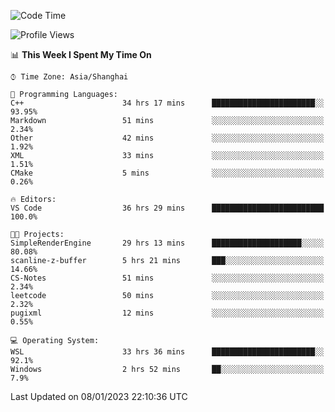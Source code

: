 <!--START_SECTION:waka-->
![Code Time](http://img.shields.io/badge/Code%20Time-565%20hrs%2022%20mins-blue)

![Profile Views](http://img.shields.io/badge/Profile%20Views-2-blue)

📊 **This Week I Spent My Time On** 

```text
⌚︎ Time Zone: Asia/Shanghai

💬 Programming Languages: 
C++                      34 hrs 17 mins      ███████████████████████░░   93.95% 
Markdown                 51 mins             ░░░░░░░░░░░░░░░░░░░░░░░░░   2.34% 
Other                    42 mins             ░░░░░░░░░░░░░░░░░░░░░░░░░   1.92% 
XML                      33 mins             ░░░░░░░░░░░░░░░░░░░░░░░░░   1.51% 
CMake                    5 mins              ░░░░░░░░░░░░░░░░░░░░░░░░░   0.26%

🔥 Editors: 
VS Code                  36 hrs 29 mins      █████████████████████████   100.0%

🐱‍💻 Projects: 
SimpleRenderEngine       29 hrs 13 mins      ████████████████████░░░░░   80.08% 
scanline-z-buffer        5 hrs 21 mins       ███░░░░░░░░░░░░░░░░░░░░░░   14.66% 
CS-Notes                 51 mins             ░░░░░░░░░░░░░░░░░░░░░░░░░   2.34% 
leetcode                 50 mins             ░░░░░░░░░░░░░░░░░░░░░░░░░   2.32% 
pugixml                  12 mins             ░░░░░░░░░░░░░░░░░░░░░░░░░   0.55%

💻 Operating System: 
WSL                      33 hrs 36 mins      ███████████████████████░░   92.1% 
Windows                  2 hrs 52 mins       ██░░░░░░░░░░░░░░░░░░░░░░░   7.9%

```


 Last Updated on 08/01/2023 22:10:36 UTC
<!--END_SECTION:waka-->
